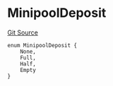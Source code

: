 # MinipoolDeposit
[Git Source](https://mwaysolutions.com/https://repo.blockscape/playground/rocketscape/blob/888393fdf4be87a779fc168213a7be745e8f91b1/src/MinipoolDeposit.sol)


```solidity
enum MinipoolDeposit {
    None,
    Full,
    Half,
    Empty
}
```

